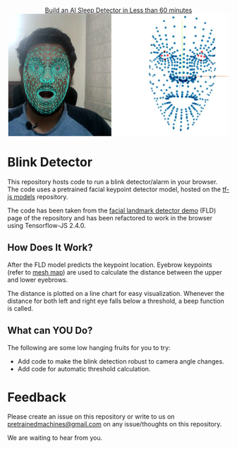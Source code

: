 <p align="center">
 <a href = "https://www.youtube.com/watch?v=c8OEpGYkCFs">Build an AI Sleep Detector in Less than 60 minutes</a>
 <img src="blink-detector.JPG" width="500"> 
</p>


# Blink Detector

This repository hosts code to run a blink detector/alarm in your browser. The code uses a pretrained facial keypoint detector model, hosted on the [tf-js models](https://github.com/tensorflow/tfjs-models) repository. 

The code has been taken from the [facial landmark detector demo](https://github.com/tensorflow/tfjs-models/tree/master/face-landmarks-detection/demo) (FLD) page of the repository and has been refactored to work in the browser using Tensorflow-JS 2.4.0. 

## How Does It Work?

After the FLD model predicts the keypoint location. Eyebrow keypoints (refer to [mesh map](./mesh_map.jpg)) are used to calculate the distance between the upper and lower eyebrows.

The distance is plotted on a line chart for easy visualization. Whenever the distance for both left and right eye falls below a threshold, a beep function is called.

## What can YOU Do?

The following are some low hanging fruits for you to try:

- Add code to make the blink detection robust to camera angle changes.
- Add code for automatic threshold calculation.

# Feedback

Please create an issue on this repository or write to us on pretrainedmachines@gmail.com on any issue/thoughts on this repository. 

We are waiting to hear from you.